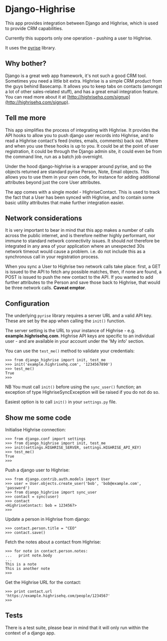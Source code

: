 # Django-Highrise

This app provides integration between Django and Highrise, which is used to
provide CRM capabilities.

Currently this supports only one operation - pushing a user to Highrise.

It uses the [pyrise](https://github.com/feedmagnet/pyrise) library.

## Why bother?

Django is a great web app framework, it's not such a good CRM tool. Sometimes
you need a little bit extra. Highrise is a simple CRM product from the guys
behind Basecamp. It allows you to keep tabs on contacts (amongst a lot of
other sales-related stuff), and has a great email integration feature. You can
read more about it at [http://highrisehq.com/signup](http://highrisehq.com/signup).

## Tell me more

This app simplifies the process of integrating with Highrise. It provides the
API hooks to allow you to push django user records into Highrise, and to read
a Highrise contact's feed (notes, emails, comments) back out. Where and when
you use these hooks is up to you. It could be at the point of user registration,
it could be through the Django admin site, it could even be from the command
line, run as a batch job overnight.

Under the hood django-highrise is a wrapper around pyrise, and so the objects
returned are standard pyrise Person, Note, Email objects. This allows you to
use them in your own code, for instance for adding additional attributes
beyond just the core User attributes.

The app comes with a single model - HighriseContact. This is used to track
the fact that a User has been synced with Highrise, and to contain some basic
utility attributes that make further integration easier.

## Network considerations

It is very important to bear in mind that this app makes a number of calls
across the public internet, and is therefore neither highly performant, nor
immune to standard network connectivity issues. It should *not* therefore be
integrated in any area of your application where an unexpected 30s network
timeout would cause a problem. i.e. do not include this as a synchronous call
in your registration process.

When you sync a User to Highrise two network calls take place: first, a GET is
issued to the API to fetch any possible matches, then, if none are found, a
POST is issued to push the new contact to the API. If you wanted to add further
attributes to the Person and save those back to Highrise, that would be three
network calls. **Caveat emptor**.

## Configuration

The underlying `pyrise` library requires a server URL and a valid API key. These
are set by the app when calling the `init()` function.

The server setting is the URL to your instance of Highrise - e.g. **example.highrisehq.com**.
Highrise API keys are specific to an individual user - and are available in
your account under the 'My info' section.

You can use the `test_me()` method to validate your credentials:

    >>> from django_highrise import init, test_me
    >>> init('example.highrisehq.com', '1234567890')
    >>> test_me()
    True
    >>>

NB You must call `init()` before using the `sync_user()` function; an exception
of type HighriseSyncException will be raised if you do not do so.

Easiest option is to call `init()` in your `settings.py` file.

## Show me some code

Initialise Highrise connection:

    >>> from django.conf import settings
    >>> from django_highrise import init, test_me
    >>> init(settings.HIGHRISE_SERVER, settings.HIGHRISE_API_KEY)
    >>> test_me()
    True
    >>>

Push a django user to Highrise:

    >>> from django.contrib.auth.models import User
    >>> user = User.objects.create_user('bob', 'bob@example.com', 'password')
    >>> from django_highrise import sync_user
    >>> contact = sync(user)
    >>> contact
    <HighriseContact: bob = 1234567>
    >>>

Update a person in Highrise from django:

    >>> contact.person.title = "CEO"
    >>> contact.save()

Fetch the notes about a contact from Highrise:

    >>> for note in contact.person.notes:
    ...   print note.body
    ...
    This is a note
    This is another note
    >>>

Get the Highrise URL for the contact:

    >>> print contact.url
    'https://example.highrisehq.com/people/1234567'
    >>>

## Tests

There is a test suite, please bear in mind that it will only run within the
context of a django app.